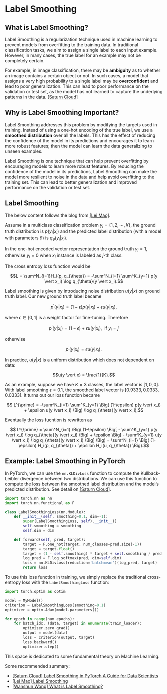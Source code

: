 
# Label Smoothing 


## What is Label Smoothing?

Label Smoothing is a regularization technique used in machine learning to prevent models from overfitting to the training data. In traditional classification tasks, we aim to assign a single label to each input example. However, in many cases, the true label for an example may not be completely certain. 

For example, in image classification, there may be **ambiguity** as to whether an image contains a certain object or not. In such cases, a model that assigns a very high probability to a single label may be **overconfident** and lead to poor generalization. This can lead to poor performance on the validation or test set, as the model has not learned to capture the underlying patterns in the data. [[Saturn Cloud]][Label Smoothing in PyTorch A Guide for Data Scientists]


## Why is Label Smoothing Important?
 
Label Smoothing addresses this problem by modifying the targets used in training. Instead of using a one-hot encoding of the true label, we use a **smoothed distribution** over all the labels. This has the effect of reducing the confidence of the model in its predictions and encourages it to learn more robust features; then the model can learn the data generalizing to unseen examples. 

Label Smoothing is one technique that can help prevent overfitting by encouraging models to learn more robust features. By reducing the confidence of the model in its predictions, Label Smoothing can make the model more resilient to noise in the data and help avoid overfitting to the training set. This can lead to better generalization and improved performance on the validation or test set.

## Label Smoothing

The below content follows the blog from [[Lei Mao]][Label Smoothing].

Assume in a multiclass classification problem $y_i=\lbrace 1, 2, \cdots, K \rbrace$, the ground truth distribution is $p(y_i \vert x_i)$ and the predicted label distribution (with a model with parameters $\theta$) is $q_{\theta}(y_i \vert x_i)$.

In the one-hot encoded vector representation the ground truth $y_i=1$, otherwise $y_i=0$ when $x_i$ instance is labeled as $j$-th class.

The cross entropy loss function would be

$$L = \sum^N_{i=1}H_i(p, q_{\theta}) = -\sum^N_{i=1} \sum^K_{y=1} p(y \vert x_i) \log q_{\theta}(y \vert x_i).$$

Label smoothing is given by introducing noise distribution $u(y \vert x)$ on ground truth label. Our new ground truth label became 

$$p^{\prime}(y \vert x_i) = (1-\epsilon) p(y \vert x_i) + \epsilon u(y \vert x_i), $$

where $\epsilon \in [0, 1]$ is a weight factor for fine-tuning. Therefore 

$$ p^{\prime}(y \vert x_i) = (1-\epsilon) + \epsilon u(y \vert x_i), \ \textrm{ if } y_i = j$$

otherwise

$$ p^{\prime}(y \vert x_i) = \epsilon u(y \vert x_i).$$

In practice, $u(y \vert x)$ is a uniform distribution which does not dependent on data:

$$u(y \vert x) = \frac{1}{K}.$$


As an example, suppose we have $K = 3$ classes, the label vector is $[1, 0, 0]$. With label smoothing $\epsilon=0.1$, the smoothed label vector is $[0.9333, 0.0333, 0.0333]$. 
It turns out our loss function became

$$ L^{\prime} = -\sum^N_{i=1} \sum^K_{y=1} \Big( (1-\epsilon) p(y \vert x_i) + \epsilon u(y \vert x_i) \Big) \log q_{\theta}(y \vert x_i),$$

Eventually the loss fucntion is rewritten as 

$$ L^{\prime} = \sum^N_{i=1} \Big( (1-\epsilon) \Big[ -  \sum^K_{y=1} p(y \vert x_i) \log q_{\theta}(y \vert x_i) \Big] + \epsilon \Big[ - \sum^K_{y=1}  u(y \vert x_i) \log q_{\theta}(y \vert x_i) \Big] \Big) = \sum^N_{i=1} \Big( (1-\epsilon) H_i(p, q_{\theta}) + \epsilon H_i(u, q_{\theta}) \Big).$$



## Example: Label Smoothing in PyTorch

In PyTorch, we can use the `nn.KLDivLoss` function to compute the Kullback-Leibler divergence between two distributions. We can use this function to compute the loss between the smoothed label distribution and the model’s predicted distribution. See detail on [[Saturn Cloud]][Label Smoothing in PyTorch A Guide for Data Scientists].

```Python
import torch.nn as nn
import torch.nn.functional as F

class LabelSmoothingLoss(nn.Module):
    def __init__(self, smoothing=0.1, dim=-1):
        super(LabelSmoothingLoss, self).__init__()
        self.smoothing = smoothing
        self.dim = dim

    def forward(self, pred, target):
        target = F.one_hot(target, num_classes=pred.size(-1))
        target = target.float()
        target = (1 - self.smoothing) * target + self.smoothing / pred.size(-1)
        log_pred = F.log_softmax(pred, dim=self.dim)
        loss = nn.KLDivLoss(reduction='batchmean')(log_pred, target)
        return loss
```

To use this loss function in training, we simply replace the traditional cross-entropy loss with the `LabelSmoothingLoss` function:
```Python
import torch.optim as optim

model = MyModel()
criterion = LabelSmoothingLoss(smoothing=0.1)
optimizer = optim.Adam(model.parameters())

for epoch in range(num_epochs):
    for batch_idx, (data, target) in enumerate(train_loader):
        optimizer.zero_grad()
        output = model(data)
        loss = criterion(output, target)
        loss.backward()
        optimizer.step()
```

This space is dedicated to some fundamental theory on Machine Learning.

Some recommended summary:

* [Label Smoothing in PyTorch A Guide for Data Scientists]: https://saturncloud.io/blog/label-smoothing-in-pytorch-a-guide-for-data-scientists/
[[Saturn Cloud] Label Smoothing in PyTorch A Guide for Data Scientists](https://saturncloud.io/blog/label-smoothing-in-pytorch-a-guide-for-data-scientists/)
* [Label Smoothing]: https://leimao.github.io/blog/Label-Smoothing/
[[Lei Mao] Label Smoothing](https://leimao.github.io/blog/Label-Smoothing/)
* [What is Label Smoothing?]: https://towardsdatascience.com/what-is-label-smoothing-108debd7ef06
[[Wanshun Wong] What is Label Smoothing?](https://towardsdatascience.com/what-is-label-smoothing-108debd7ef06)





